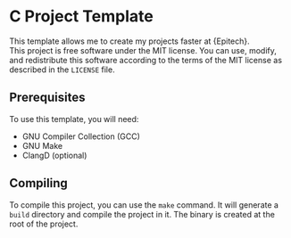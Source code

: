 # C Project Template
This template allows me to create my projects faster at {Epitech}. <br/>
This project is free software under the MIT license. You can use, modify, and redistribute this software according to the terms of the MIT license as 
described in the `LICENSE` file.

## Prerequisites
To use this template, you will need:
- GNU Compiler Collection (GCC)
- GNU Make
- ClangD (optional)

## Compiling
To compile this project, you can use the `make` command. It will generate a 
`build` directory and compile the project in it. The binary is created at the
root of the project.
